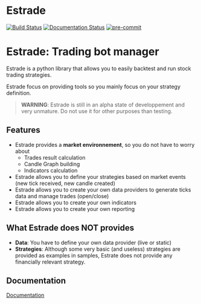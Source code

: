 # Estrade

[![Build Status](https://travis-ci.com/cimourdain/estrade.svg?branch=master)](https://travis-ci.com/cimourdain/estrade)
[![Documentation Status](https://readthedocs.org/projects/estrade/badge/?version=latest)](https://estrade.readthedocs.io/en/latest/?badge=latest)
[![pre-commit](https://img.shields.io/badge/pre--commit-enabled-brightgreen?logo=pre-commit&logoColor=white)](https://github.com/pre-commit/pre-commit)

# Estrade: Trading bot manager

Estrade is a python library that allows you to easily backtest and run stock trading strategies.

Estrade focus on providing tools so you mainly focus on your strategy definition.

>  **WARNING**: Estrade is still in an alpha state of developpement and very unmature. Do not use it for other purposes than testing.

## Features

- Estrade provides a **market environnement**, so you do not have to worry about
   - Trades result calculation
   - Candle Graph building
   - Indicators calculation
- Estrade allows you to define your strategies based on market events (new tick received, new candle created)
- Estrade allows you to create your own data providers to generate ticks data and manage trades (open/close)
- Estrade allows you to create your own indicators
- Estrade allows you to create your own reporting


## What Estrade does NOT provides

- **Data**: You have to define your own data provider (live or static)
- **Strategies**: Although some very basic (and useless) strategies are provided as examples in samples, Estrate does not provide any financially relevant strategy.

## Documentation

[Documentation](https://estrade.readthedocs.io/)


